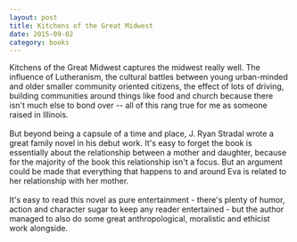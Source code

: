 ```yaml
---
layout: post
title: Kitchens of the Great Midwest 
date: 2015-09-02
category: books
---
```

Kitchens of the Great Midwest captures the midwest really well. The influence of Lutheranism, the cultural battles between young urban-minded and older smaller community oriented citizens, the effect of lots of driving, building communities around things like food and church because there isn't much else to bond over -- all of this rang true for me as someone raised in Illinois. <br/><br/>But beyond being a capsule of a time and place, J. Ryan Stradal wrote a great family novel in his debut work. It's easy to forget the book is essentially about the relationship between a mother and daughter, because for the majority of the book this relationship isn't a focus. But an argument could be made that everything that happens to and around Eva is related to her relationship with her mother. <br/><br/>It's easy to read this novel as pure entertainment - there's plenty of humor, action and character sugar to keep any reader entertained - but the author managed to also do some great anthropological, moralistic and ethicist work alongside. 
